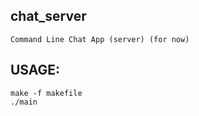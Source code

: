 ## chat_server
```
Command Line Chat App (server) (for now)
```

## USAGE:
```
make -f makefile
./main
```


